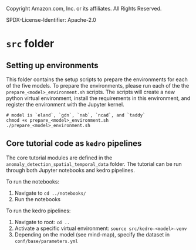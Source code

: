 Copyright Amazon.com, Inc. or its affiliates. All Rights Reserved.

SPDX-License-Identifier: Apache-2.0

# `src` folder

## Setting up environments

This folder contains the setup scripts to prepare the environments for each of the five models. To prepare the environments, please run each of the the `prepare_<model>_environment.sh` scripts. The scripts will create a new python virtual environment, install the requirements in this environment, and register the environment with the Jupyter kernel.

```
# model is `eland`, `gdn`, `nab`, `ncad`, and `taddy`
chmod +x prepare_<model>_environment.sh 
./prepare_<model>_environment.sh 
```

## Core tutorial code as `kedro` pipelines

The core tutorial modules are defined in the `anomaly_detection_spatial_temporal_data` folder. The tutorial can be run through both Jupyter notebooks and kedro pipelines. 

To run the notebooks:
1. Navigate to `cd ../notebooks/`
2. Run the notebooks

To run the kedro pipelines:
1. Navigate to root: `cd ..`
2. Activate a specific virtual environment: `source src/kedro-<model>-venv`
3. Depending on the model (see mind-map), specify the dataset in `conf/base/parameters.yml`
